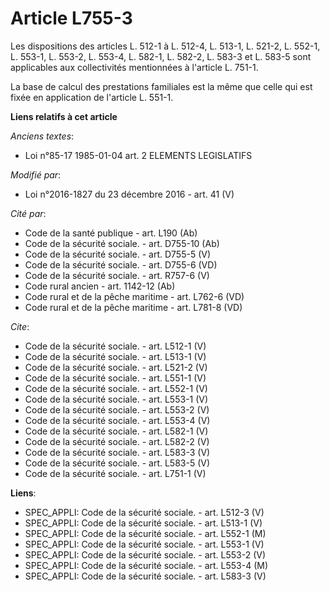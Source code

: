 # Article L755-3

Les dispositions des articles L. 512-1 à L. 512-4, L. 513-1, L. 521-2, L. 552-1, L. 553-1, L. 553-2, L. 553-4, L. 582-1, L.
582-2, L. 583-3 et L. 583-5 sont applicables aux collectivités mentionnées à l'article L. 751-1. 

La base de calcul des prestations familiales est la même que celle qui est fixée en application de l'article L. 551-1.

**Liens relatifs à cet article**

_Anciens textes_:

  - Loi n°85-17 1985-01-04 art. 2 ELEMENTS LEGISLATIFS

_Modifié par_:

  - Loi n°2016-1827 du 23 décembre 2016 - art. 41 (V)

_Cité par_:

  - Code de la santé publique - art. L190 (Ab)
  - Code de la sécurité sociale. - art. D755-10 (Ab)
  - Code de la sécurité sociale. - art. D755-5 (V)
  - Code de la sécurité sociale. - art. D755-6 (VD)
  - Code de la sécurité sociale. - art. R757-6 (V)
  - Code rural ancien - art. 1142-12 (Ab)
  - Code rural et de la pêche maritime - art. L762-6 (VD)
  - Code rural et de la pêche maritime - art. L781-8 (VD)

_Cite_:

  - Code de la sécurité sociale. - art. L512-1 (V)
  - Code de la sécurité sociale. - art. L513-1 (V)
  - Code de la sécurité sociale. - art. L521-2 (V)
  - Code de la sécurité sociale. - art. L551-1 (V)
  - Code de la sécurité sociale. - art. L552-1 (V)
  - Code de la sécurité sociale. - art. L553-1 (V)
  - Code de la sécurité sociale. - art. L553-2 (V)
  - Code de la sécurité sociale. - art. L553-4 (V)
  - Code de la sécurité sociale. - art. L582-1 (V)
  - Code de la sécurité sociale. - art. L582-2 (V)
  - Code de la sécurité sociale. - art. L583-3 (V)
  - Code de la sécurité sociale. - art. L583-5 (V)
  - Code de la sécurité sociale. - art. L751-1 (V)

**Liens**:

  - SPEC_APPLI: Code de la sécurité sociale. - art. L512-3 (V)
  - SPEC_APPLI: Code de la sécurité sociale. - art. L513-1 (V)
  - SPEC_APPLI: Code de la sécurité sociale. - art. L552-1 (M)
  - SPEC_APPLI: Code de la sécurité sociale. - art. L553-1 (V)
  - SPEC_APPLI: Code de la sécurité sociale. - art. L553-2 (V)
  - SPEC_APPLI: Code de la sécurité sociale. - art. L553-4 (M)
  - SPEC_APPLI: Code de la sécurité sociale. - art. L583-3 (V)

